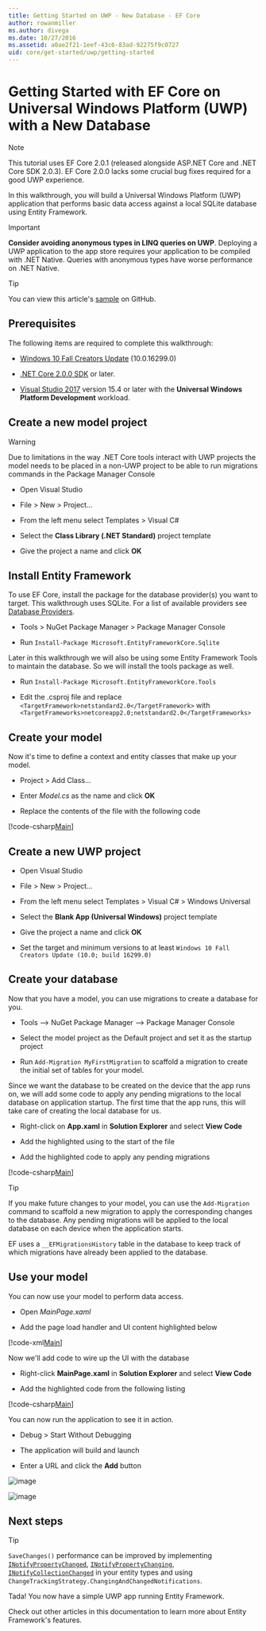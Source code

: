```yaml
---
title: Getting Started on UWP - New Database - EF Core
author: rowanmiller
ms.author: divega
ms.date: 10/27/2016
ms.assetid: a0ae2f21-1eef-43c6-83ad-92275f9c0727
uid: core/get-started/uwp/getting-started
---
```


# Getting Started with EF Core on Universal Windows Platform (UWP) with a New Database

> [!NOTE]
> This tutorial uses EF Core 2.0.1 (released alongside ASP.NET Core and .NET Core SDK 2.0.3). EF Core 2.0.0 lacks some crucial bug fixes required for a good UWP experience.

In this walkthrough, you will build a Universal Windows Platform (UWP) application that performs basic data access against a local SQLite database using Entity Framework.

> [!IMPORTANT]
> **Consider avoiding anonymous types in LINQ queries on UWP**. Deploying a UWP application to the app store requires your application to be compiled with .NET Native. Queries with anonymous types have worse performance on .NET Native.

> [!TIP]
> You can view this article's [sample](https://github.com/aspnet/EntityFramework.Docs/tree/master/samples/core/GetStarted/UWP/UWP.SQLite) on GitHub.

## Prerequisites

The following items are required to complete this walkthrough:

* [Windows 10 Fall Creators Update](https://support.microsoft.com/en-us/help/4027667/windows-update-windows-10) (10.0.16299.0)

* [.NET Core 2.0.0 SDK](https://www.microsoft.com/net/core) or later.

* [Visual Studio 2017](https://www.visualstudio.com/downloads/) version 15.4 or later with the **Universal Windows Platform Development** workload.

## Create a new model project

> [!WARNING]
> Due to limitations in the way .NET Core tools interact with UWP projects the model needs to be placed in a non-UWP project to be able to run migrations commands in the Package Manager Console

* Open Visual Studio

* File > New > Project...

* From the left menu select Templates > Visual C#

* Select the **Class Library (.NET Standard)** project template

* Give the project a name and click **OK**

## Install Entity Framework

To use EF Core, install the package for the database provider(s) you want to target. This walkthrough uses SQLite. For a list of available providers see [Database Providers](../../providers/index.md).

* Tools > NuGet Package Manager > Package Manager Console

* Run `Install-Package Microsoft.EntityFrameworkCore.Sqlite`

Later in this walkthrough we will also be using some Entity Framework Tools to maintain the database. So we will install the tools package as well.

* Run `Install-Package Microsoft.EntityFrameworkCore.Tools`

* Edit the .csproj file and replace `<TargetFramework>netstandard2.0</TargetFramework>` with `<TargetFrameworks>netcoreapp2.0;netstandard2.0</TargetFrameworks>`

## Create your model

Now it's time to define a context and entity classes that make up your model.

* Project > Add Class...

* Enter *Model.cs* as the name and click **OK**

* Replace the contents of the file with the following code

[!code-csharp[Main](../../../../samples/core/GetStarted/UWP/UWP.Model/Model.cs)]

## Create a new UWP project

* Open Visual Studio

* File > New > Project...

* From the left menu select Templates > Visual C# > Windows Universal

* Select the **Blank App (Universal Windows)** project template

* Give the project a name and click **OK**

* Set the target and minimum versions to at least `Windows 10 Fall Creators Update (10.0; build 16299.0)`

## Create your database

Now that you have a model, you can use migrations to create a database for you.

* Tools –> NuGet Package Manager –> Package Manager Console

* Select the model project as the Default project and set it as the startup project

* Run `Add-Migration MyFirstMigration` to scaffold a migration to create the initial set of tables for your model.

Since we want the database to be created on the device that the app runs on, we will add some code to apply any pending migrations to the local database on application startup. The first time that the app runs, this will take care of creating the local database for us.

* Right-click on **App.xaml** in **Solution Explorer** and select **View Code**

* Add the highlighted using to the start of the file

* Add the highlighted code to apply any pending migrations

[!code-csharp[Main](../../../../samples/core/GetStarted/UWP/UWP.SQLite/App.xaml.cs?highlight=1,25-28)]

> [!TIP]  
> If you make future changes to your model, you can use the `Add-Migration` command to scaffold a new migration to apply the corresponding changes to the database. Any pending migrations will be applied to the local database on each device when the application starts.
>
>EF uses a `__EFMigrationsHistory` table in the database to keep track of which migrations have already been applied to the database.

## Use your model

You can now use your model to perform data access.

* Open *MainPage.xaml*

* Add the page load handler and UI content highlighted below

[!code-xml[Main](../../../../samples/core/GetStarted/UWP/UWP.SQLite/MainPage.xaml?highlight=9,11-23)]

Now we'll add code to wire up the UI with the database

* Right-click **MainPage.xaml** in **Solution Explorer** and select **View Code**

* Add the highlighted code from the following listing

[!code-csharp[Main](../../../../samples/core/GetStarted/UWP/UWP.SQLite/MainPage.xaml.cs?highlight=30-48)]

You can now run the application to see it in action.

* Debug > Start Without Debugging

* The application will build and launch

* Enter a URL and click the **Add** button

![image](_static/create.png)

![image](_static/list.png)

## Next steps

> [!TIP]
> `SaveChanges()` performance can be improved by implementing [`INotifyPropertyChanged`](https://msdn.microsoft.com/en-us/library/system.componentmodel.inotifypropertychanged.aspx), [`INotifyPropertyChanging`](https://msdn.microsoft.com/en-us/library/system.componentmodel.inotifypropertychanging.aspx), [`INotifyCollectionChanged`](https://msdn.microsoft.com/en-us/library/system.collections.specialized.inotifycollectionchanged.aspx) in your entity types and using `ChangeTrackingStrategy.ChangingAndChangedNotifications`.

Tada! You now have a simple UWP app running Entity Framework.

Check out other articles in this documentation to learn more about Entity Framework's features.
